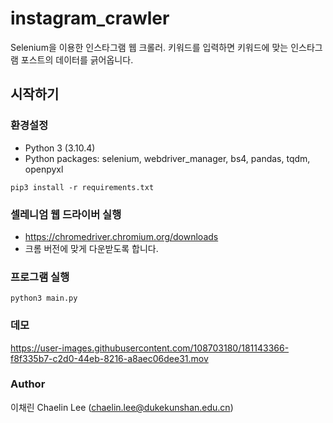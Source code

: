 # instagram_crawler

Selenium을 이용한 인스타그램 웹 크롤러. 키워드를 입력하면 키워드에 맞는 인스타그램 포스트의 데이터를 긁어옵니다.

## 시작하기

### 환경설정
- Python 3 (3.10.4)
- Python packages: selenium, webdriver_manager, bs4, pandas, tqdm, openpyxl

```
pip3 install -r requirements.txt
```
### 셀레니엄 웹 드라이버 실행
- https://chromedriver.chromium.org/downloads
- 크롬 버전에 맞게 다운받도록 합니다. 

### 프로그램 실행
```
python3 main.py
```

### 데모

https://user-images.githubusercontent.com/108703180/181143366-f8f335b7-c2d0-44eb-8216-a8aec06dee31.mov

### Author

이채린 Chaelin Lee (chaelin.lee@dukekunshan.edu.cn)
